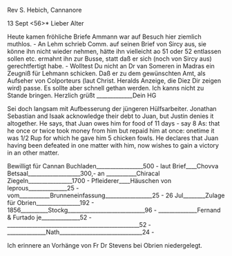 Rev S. Hebich, Cannanore

 13 Sept <56>*
Lieber Alter

Heute kamen fröhliche Briefe Ammann war auf Besuch hier ziemlich muthlos. - An Lehm schrieb Comm. auf seinen Brief von Sircy aus, sie könne ihn nicht wieder nehmen, hätte ihn vielleicht ao 51 oder 52 entlassen sollen etc. ermahnt ihn zur Busse, statt daß er sich (noch von Sircy aus) gerechtfertigt habe. - Wolltest Du nicht an Dr van Someren in Madras ein Zeugniß für Lehmann schicken. Daß er zu dem gewünschten Amt, als Aufseher von Colporteurs (laut Christ. Heralds Anzeige, die Diez Dir zeigen wird) passe. Es sollte aber schnell gethan werden. Ich kanns nicht zu Stande bringen. Herzlich grüßt
_____________Dein HG

Sei doch langsam mit Aufbesserung der jüngeren Hülfsarbeiter. 
Jonathan Sebastian and Isaak acknowledge their debt to Juan, but Justin denies it altogether. He says, that Juan owes him for food of 11 days - say 8 As: that he once or twice took money from him but repaid him at once: onetime it was 1/2 Rup for which he gave him 5 chicken fowls. He declares that Juan having been defeated in one matter with him, now wishes to gain a victory in an other matter.

Bewilligt für Cannan Buchladen_________________500 -
laut Brief____Chovva Betsaal___________________300,-
an ___________Chiracal Ziegeln________________1700 -
Pfleiderer____Häuschen von leprous______________25 -
vom___________Brunneneinfassung_________________25 -
26 Jul________Zulage für Obrien________________192 -
1856__________Stockg____________________________96 -
______________Fernand & Furtado je______________52 -
________________________________________________52 -
______________Nath______________________________24 -

Ich erinnere an Vorhänge von Fr Dr Stevens bei Obrien niedergelegt. 
